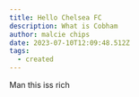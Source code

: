 ```yaml
---
title: Hello Chelsea FC
description: What is Cobham
author: malcie chips
date: 2023-07-10T12:09:48.512Z
tags:
  - created
---
```

M﻿an this iss rich